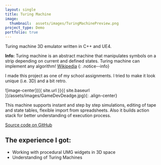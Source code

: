 ```yaml
---
layout: single
title: Turing Machine
image:
  thumbnail:  assets/images/TuringMachinePreview.png
project_type: Demo
portfolio: true
---
```

Turing machine 3D emulator written in C++ and UE4.


**Info:** Turing machine is an abstract machine that manipulates symbols on a strip depending on current and defined states. Turing machine can implement any algorithm! [Wikipedia](https://en.wikipedia.org/wiki/Turing_machine#:~:text=A%20Turing%20machine%20is%20a,A%20physical%20Turing%20machine%20model.)
{: .notice--info}

I made this project as one of my school assignments. I tried to make it look unique (i.e. 3D) and a bit retro. 

![image-center]({{ site.url }}{{ site.baseurl }}/assets/images/GameDevDeadge.jpg){: .align-center}

This machine supports instant and step by step simulations, editing of tape and state tables, flexible import from spreadsheets. Also it builds action stack for better understanding of execution process.

[Source code on GitHub](https://github.com/Yvidge/TuringMachine)

## The experience I got:
- Working with procedural UMG widgets in 3D space
- Understanding of Turing Machines